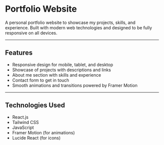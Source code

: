 # Portfolio Website

A personal portfolio website to showcase my projects, skills, and experience. Built with modern web technologies and designed to be fully responsive on all devices.

---

## Features

- Responsive design for mobile, tablet, and desktop  
- Showcase of projects with descriptions and links  
- About me section with skills and experience  
- Contact form to get in touch  
- Smooth animations and transitions powered by Framer Motion  

---

## Technologies Used

- React.js  
- Tailwind CSS  
- JavaScript  
- Framer Motion (for animations)  
- Lucide React (for icons)  

